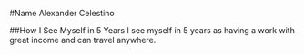 #Name
Alexander Celestino

##How I See Myself in 5 Years
I see myself in 5 years as having a work with great income and can travel anywhere.